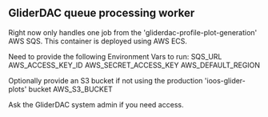 ## GliderDAC queue processing worker

Right now only handles one job from the 'gliderdac-profile-plot-generation' AWS SQS. This container is deployed using AWS ECS.

Need to provide the following Environment Vars to run:
SQS_URL
AWS_ACCESS_KEY_ID
AWS_SECRET_ACCESS_KEY
AWS_DEFAULT_REGION

Optionally provide an S3 bucket if not using the production 'ioos-glider-plots' bucket
AWS_S3_BUCKET

Ask the GliderDAC system admin if you need access.
